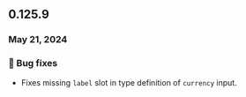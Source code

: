 ## 0.125.9

### May 21, 2024

### 🐛 Bug fixes

- Fixes missing `label` slot in type definition of `currency` input.
